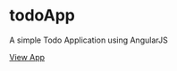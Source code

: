 # todoApp
A simple Todo Application using AngularJS

[View App](http://site238.digitalskillsacademy.me/mobdev/assignment2/todo/www/index.html)
